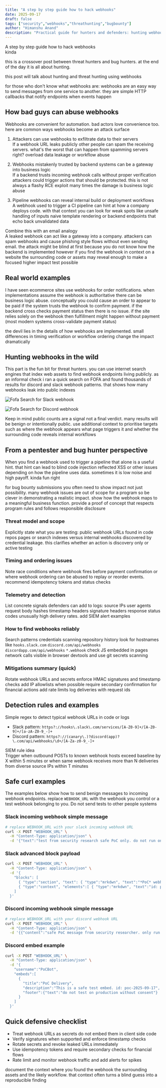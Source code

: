 ```yaml
---
title: "A step by step guide how to hack webhooks"
date: 2025-09-17
draft: false
tags: ["security","webhooks","threathunting","bugbounty"]
author: "Himanshu Anand"
description: "Practical guide for hunters and defenders: hunting webhooks, detection, PoC examples and mitigations."
---
```


A step by step guide how to hack webhooks  
kinda

this is a crossover post between threat hunters and bug hunters. at the end of the day it is all about hunting.

this post will talk about hunting and threat hunting using webhooks

for those who don't know what webhooks are: webhooks are an easy way to send messages from one service to another. they are simple HTTP callbacks that notify endpoints when events happen

## How bad guys can abuse webhooks
Webhooks are convenient for automation. bad actors love convenience too. here are common ways webhooks become an attack surface

1) Attackers can use webhooks to exfiltrate data to their servers  
If a webhook URL leaks publicly other people can spam the receiving servers. what's the worst that can happen from spamming servers right? overload data leakage or workflow abuse

2) Webhooks mistakenly trusted by backend systems can be a gateway into business logic  
If a backend trusts incoming webhook calls without proper verification attackers could trigger actions that should be protected. this is not always a flashy RCE exploit many times the damage is business logic abuse

3) Pipeline webhooks can reveal internal build or deployment workflows  
A webhook used to trigger a CI pipeline can hint at how a company deploys code. with that context you can look for weak spots like unsafe handling of inputs naive template rendering or backend endpoints that echo back unvalidated data

Combine this with an email analogy  
A leaked webhook can act like a gateway into a company. attackers can spam webhooks and cause phishing style flows without even sending email. the attack might be blind at first because you do not know how the backend is implemented however if you find the webhook in context on a website the surrounding code or assets may reveal enough to make a focused higher impact test possible

## Real world examples
I have seen ecommerce sites use webhooks for order notifications. when implementations assume the webhook is authoritative there can be business logic abuse. conceptually you could cause an order to appear to be paid if the system trusts the webhook to confirm payment. if the backend cross checks payment status then there is no issue. if the site relies solely on the webhook then fulfillment might happen without payment
(most modern systems cross-validate payment status)

the devil lies in the details of how webhooks are implemented. small differences in timing verification or workflow ordering change the impact dramatically

## Hunting webhooks in the wild
This part is the fun bit for threat hunters. you can use internet search engines that index web assets to find webhook endpoints living publicly. as an informal check i ran a quick search on FOFA and found thousands of results for discord and slack webhook patterns. that shows how many webhooks leak into public indexes

![Fofa Search for Slack webhook](/images/slack-webhook.png)

![Fofa Search for Discord webhook](/images/discord-webhook.png)

Keep in mind public counts are a signal not a final verdict. many results will be benign or intentionally public. use additional context to prioritise targets such as where the webhook appears what page triggers it and whether the surrounding code reveals internal workflows

## From a pentester and bug hunter perspective
When you find a webhook used to trigger a pipeline that alone is a useful hint. that hint can lead to blind code injection reflected XSS or other issues depending on how the pipeline uses data. sometimes it is low noise and high payoff. kinda fun right

for bug bounty submissions you often need to show impact not just possibility. many webhook issues are out of scope for a program so be clever in demonstrating a realistic impact. show how the webhook maps to a meaningful business function. provide a proof of concept that respects program rules and follows responsible disclosure

### Threat model and scope
Explicitly state what you are testing: public webhook URLs found in code repos pages or search indexes versus internal webhooks discovered by credential leakage. this clarifies whether an action is discovery only or active testing

### Timing and ordering issues
Note race conditions where webhook fires before payment confirmation or where webhook ordering can be abused to replay or reorder events. recommend idempotency tokens and status checks

### Telemetry and detection
List concrete signals defenders can add to logs: source IPs user agents request body hashes timestamp headers signature headers response status codes unusually high delivery rates. add SIEM alert examples

### How to find webhooks reliably
Search patterns credentials scanning repository history look for hostnames like `hooks.slack.com` `discord.com/api/webhooks` `discordapp.com/api/webhooks` `*.webhook` check JS embedded in pages network calls visible in browser devtools and use git secrets scanning

### Mitigations summary (quick)
Rotate webhook URLs and secrets enforce HMAC signatures and timestamp checks add IP allowlists when possible require secondary confirmation for financial actions add rate limits log deliveries with request ids

## Detection rules and examples
Simple regex to detect typical webhook URLs in code or logs

- Slack pattern: `https?://hooks\.slack\.com/services/[A-Z0-9]+/[A-Z0-9]+/[a-zA-Z0-9_-]+`  
- Discord pattern: `https?://(canary\.)?discord(app)?\.com/api/webhooks/\d+/[A-Za-z0-9_-]+`

SIEM rule idea  
Trigger when outbound POSTs to known webhook hosts exceed baseline by X within 5 minutes or when same webhook receives more than N deliveries from diverse source IPs within T minutes

## Safe curl examples
The examples below show how to send benign messages to incoming webhook endpoints. replace `WEBHOOK_URL` with the webhook you control or a test webhook belonging to you. Do not send tests to other people systems

### Slack incoming webhook simple message
```bash
# replace WEBHOOK_URL with your slack incoming webhook URL
curl -X POST "WEBHOOK_URL" \
  -H "Content-Type: application/json" \
  -d '{"text":"test from security research safe PoC only. do not run on other people systems."}'
```

### Slack advanced block payload
```bash
curl -X POST "WEBHOOK_URL" \
  -H "Content-Type: application/json" \
  -d '{
    "blocks": [
      { "type":"section", "text": { "type":"mrkdwn", "text":"*PoC* webhook delivered by security test" } },
      { "type":"context", "elements":[ { "type":"mrkdwn", "text":"id: poc-2025-09-17" } ] }
    ]
  }'
```

### Discord incoming webhook simple message
```bash
# replace WEBHOOK_URL with your discord webhook URL
curl -X POST "WEBHOOK_URL" \
  -H "Content-Type: application/json" \
  -d '{{"content":"safe PoC message from security researcher. only run on your own webhooks."}}'
```

### Discord embed example
```bash
curl -X POST "WEBHOOK_URL" \
  -H "Content-Type: application/json" \
  -d '{
    "username":"PoCBot",
    "embeds":[
      {
        "title":"PoC Delivery",
        "description":"This is a safe test embed. id: poc-2025-09-17",
        "footer":{"text":"do not test on production without consent"}
      }
    ]
  }'
```

## Quick defensive checklist
- Treat webhook URLs as secrets do not embed them in client side code  
- Verify signatures when supported and enforce timestamp checks  
- Rotate secrets and revoke leaked URLs immediately  
- Use idempotency tokens and require secondary checks for financial flows  
- Rate limit and monitor webhook traffic and add alerts for spikes


document the context where you found the webhook the surrounding assets and the likely workflow. that context often turns a blind guess into a reproducible finding
